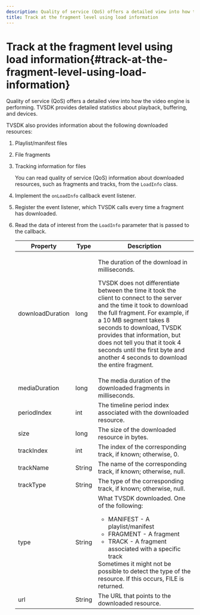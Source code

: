 ```yaml
---
description: Quality of service (QoS) offers a detailed view into how the video engine is performing. TVSDK provides detailed statistics about playback, buffering, and devices.
title: Track at the fragment level using load information
---
```


# Track at the fragment level using load information{#track-at-the-fragment-level-using-load-information}

Quality of service (QoS) offers a detailed view into how the video engine is performing. TVSDK provides detailed statistics about playback, buffering, and devices.

TVSDK also provides information about the following downloaded resources:

1. Playlist/manifest files 
1. File fragments 
1. Tracking information for files

   You can read quality of service (QoS) information about downloaded resources, such as fragments and tracks, from the `LoadInfo` class. 

1. Implement the `onLoadInfo` callback event listener.
1. Register the event listener, which TVSDK calls every time a fragment has downloaded.
1. Read the data of interest from the `LoadInfo` parameter that is passed to the callback.

   <table id="table_06BD536A23AB4A73B510998426BAE143"> 
    <thead> 
      <tr> 
      <th colname="col01" class="entry"> Property </th> 
      <th colname="col1" class="entry"> Type </th> 
      <th colname="col2" class="entry"> Description </th> 
      </tr> 
    </thead>
    <tbody> 
      <tr> 
      <td colname="col01"> <span class="codeph"> downloadDuration </span> </td> 
      <td colname="col1"> <span class="codeph"> long </span> </td> 
      <td colname="col2"> <p>The duration of the download in milliseconds. </p> <p>TVSDK does not differentiate between the time it took the client to connect to the server and the time it took to download the full fragment. For example, if a 10 MB segment takes 8 seconds to download, TVSDK provides that information, but does not tell you that it took 4 seconds until the first byte and another 4 seconds to download the entire fragment. </p> </td> 
      </tr> 
      <tr> 
      <td colname="col01"> <span class="codeph"> mediaDuration </span> </td> 
      <td colname="col1"> <span class="codeph"> long </span> </td> 
      <td colname="col2"> The media duration of the downloaded fragments in milliseconds. </td> 
      </tr> 
      <tr> 
      <td colname="col01"> <span class="codeph"> periodIndex </span> </td> 
      <td colname="col1"> <span class="codeph"> int </span> </td> 
      <td colname="col2"> The timeline period index associated with the downloaded resource. </td> 
      </tr> 
      <tr> 
      <td colname="col01"> <span class="codeph"> size </span> </td> 
      <td colname="col1"> <span class="codeph"> long </span> </td> 
      <td colname="col2"> The size of the downloaded resource in bytes. </td> 
      </tr> 
      <tr> 
      <td colname="col01"> <span class="codeph"> trackIndex </span> </td> 
      <td colname="col1"> <span class="codeph"> int </span> </td> 
      <td colname="col2"> The index of the corresponding track, if known; otherwise, 0. </td> 
      </tr> 
      <tr> 
      <td colname="col01"> <span class="codeph"> trackName </span> </td> 
      <td colname="col1"> <span class="codeph"> String </span> </td> 
      <td colname="col2"> The name of the corresponding track, if known; otherwise, null. </td> 
      </tr> 
      <tr> 
      <td colname="col01"> <span class="codeph"> trackType </span> </td> 
      <td colname="col1"> <span class="codeph"> String </span> </td> 
      <td colname="col2"> The type of the corresponding track, if known; otherwise, null. </td> 
      </tr> 
      <tr> 
      <td colname="col01"> <span class="codeph"> type </span> </td> 
      <td colname="col1"> <span class="codeph"> String </span> </td> 
      <td colname="col2"> What TVSDK downloaded. One of the following: 
      <ul id="ul_9C3BDEBD878544DA95C7FF81114F9B5C"> 
      <li id="li_A093552B492A44FD8B30785E465F6886">MANIFEST - A playlist/manifest </li> 
      <li id="li_DEF9AC71AA564F9BB4C5D4E834432EE5">FRAGMENT - A fragment </li> 
      <li id="li_57821F47B6F04CD38570BCE6447A01B8">TRACK - A fragment associated with a specific track </li> 
      </ul> Sometimes it might not be possible to detect the type of the resource. If this occurs, FILE is returned. </td> 
      </tr> 
      <tr> 
      <td colname="col01"> <span class="codeph"> url </span> </td> 
      <td colname="col1"> <span class="codeph"> String </span> </td> 
      <td colname="col2"> The URL that points to the downloaded resource. </td> 
      </tr> 
    </tbody> 
   </table>
